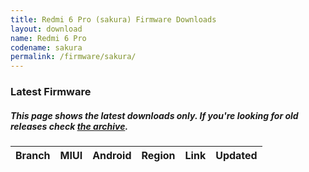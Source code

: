 ```yaml
---
title: Redmi 6 Pro (sakura) Firmware Downloads
layout: download
name: Redmi 6 Pro
codename: sakura
permalink: /firmware/sakura/
---
```


### Latest Firmware
##### This page shows the latest downloads only. If you're looking for old releases check [the archive](/archive/firmware/sakura/).

<div class="table-responsive-md" id="table-wrapper">
<table id="firmware" class="display dt-responsive nowrap compact table table-striped table-hover table-sm">
    <thead class="thead-dark">
        <tr>
            <th>Branch</th>
            <th>MIUI</th>
            <th>Android</th>
            <th>Region</th>
            <th>Link</th>
            <th>Updated</th>
        </tr>
    </thead>
    <script>loadFirmwareDownloads('sakura', 'latest')</script>
</table>
</div>
